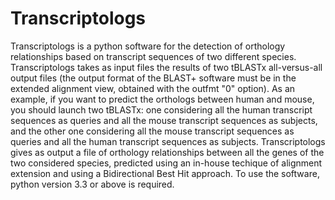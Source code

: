 # Transcriptologs
Transcriptologs is a python software for the detection of orthology relationships based on transcript sequences of two different species.
Transcriptologs takes as input files the results of two tBLASTx all-versus-all output files (the output format of the BLAST+ software must be in the extended alignment view, obtained with the outfmt "0" option). As an example, if you want to predict the orthologs between human and mouse, you should launch two tBLASTx: one considering all the human transcript sequences as queries and all the mouse transcript sequences as subjects, and the other one considering all the mouse transcript sequences as queries and all the human transcript sequences as subjects.
Transcriptologs gives as output a file of orthology relationships between all the genes of the two considered species, predicted using an in-house techique of alignment extension and using a Bidirectional Best Hit approach.
To use the software, python version 3.3 or above is required. 
